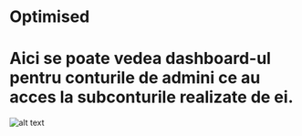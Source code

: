 # Optimised
# Aici se poate vedea dashboard-ul pentru conturile de admini ce au acces la subconturile realizate de ei.
![alt text](https://i.imgur.com/Uf76fss.png)
